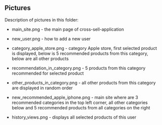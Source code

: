 ## Pictures

Description of pictures in this folder:

* main_site.png - the main page of cross-sell-application

* new_user.png - how to add a new user

* category_apple_store.png - category Apple store, first selected product is displayed, below is 5 recommended products from this category, below are all other products

* recommendation_in_category.png - 5 products from this category recommended for selected product

* other_products_in_category.png - all other products from this category are displayed in random order

* new_recommended_apple_iphone.png - main site where are 3 recommended categories in the top left corner, all other categories below and 5 recommended products from all categories on the right

* history_views.png - displays all selected products of this user




